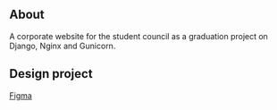 ## About
A corporate website for the student council as a graduation project on Django, Nginx and Gunicorn.


## Design project
[Figma](https://www.figma.com/file/herT0KJ6KNdctjo252xZCM/%D0%9A%D0%98%D0%9F-%D0%A4%D0%98%D0%9D?node-id=411%3A0&t=aR8tgvKbDoEhGgft-1)
